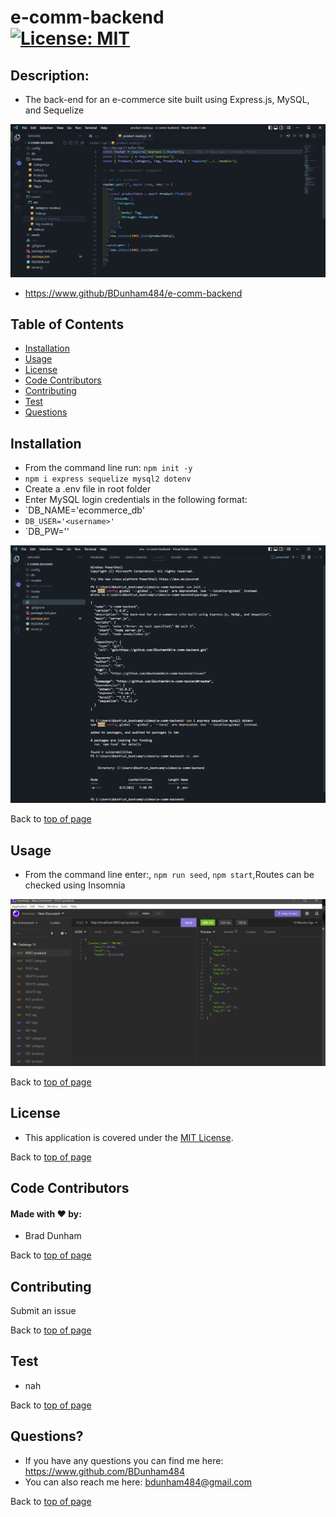 
# e-comm-backend <br>[![License: MIT](https://img.shields.io/badge/License-MIT-yellow.svg)](https://opensource.org/licenses/MIT)


## Description: 

* The back-end for an e-commerce site built using Express.js, MySQL, and Sequelize

![e-comm-backend](./assets/images/e-comm-routes.png)

* <a href='https://www.github/BDunham484/e-comm-backend'>https://www.github/BDunham484/e-comm-backend</a>

## Table of Contents

- [Installation](#installation)
- [Usage](#usage)
- [License](#license)
- [Code Contributors](#code-contributors)
- [Contributing](#contributing)
- [Test](#test)
- [Questions](#questions)

## Installation

* From the command line run: `npm init -y`
*  `npm i express sequelize mysql2 dotenv`
*  Create a .env file in root folder
*  Enter MySQL login credentials in the following format:
*  `DB_NAME='ecommerce_db'
*  `DB_USER='<username>'`
*  `DB_PW='<password>'

![e-comm-backend](./assets/images/e-comm-install.png)

Back to [top of page](# )

## Usage

* From the command line enter:, `npm run seed`, `npm start`,Routes can be checked using Insomnia

![e-comm-backend](./assets/images/e-comm-insomnia.png)

Back to [top of page](# )

## License

* This application is covered under the <a href='https://opensource.org/licenses/MIT'>MIT License</a>.

Back to [top of page](# )


## Code Contributors

#### Made with ❤️ by:

* Brad Dunham



Back to [top of page](# )

## Contributing

Submit an issue

Back to [top of page](# )

## Test

* nah



Back to [top of page](# )

## Questions?

* If you have any questions you can find me here: <https://www.github.com/BDunham484>
* You can also reach me here: bdunham484@gmail.com

Back to [top of page](# )

    